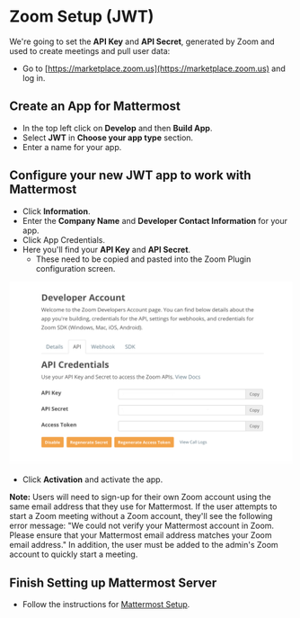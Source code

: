 # Zoom Setup \(JWT\)

We're going to set the **API Key** and **API Secret**, generated by Zoom and used to create meetings and pull user data:

* Go to [https://marketplace.zoom.us](https://marketplace.zoom.us) and log in.

## Create an App for Mattermost

* In the top left click on **Develop** and then **Build App**.
* Select **JWT** in **Choose your app type** section.
* Enter a name for your app.

## Configure your new JWT app to work with Mattermost

* Click **Information**.
* Enter the **Company Name** and **Developer Contact Information** for your app.
* Click App Credentials.
* Here you'll find your **API Key** and **API Secret**.
  * These need to be copied and pasted into the Zoom Plugin configuration screen.

![App credentials screen](https://github.com/mattermost/docs/raw/master/source/images/zoom_api_key.png)

* Click **Activation** and activate the app.

**Note:** Users will need to sign-up for their own Zoom account using the same email address that they use for Mattermost. If the user attempts to start a Zoom meeting without a Zoom account, they'll see the following error message: "We could not verify your Mattermost account in Zoom. Please ensure that your Mattermost email address matches your Zoom email address." In addition, the user must be added to the admin's Zoom account to quickly start a meeting.

## Finish Setting up Mattermost Server

* Follow the instructions for [Mattermost Setup](../mattermost-setup.md).
